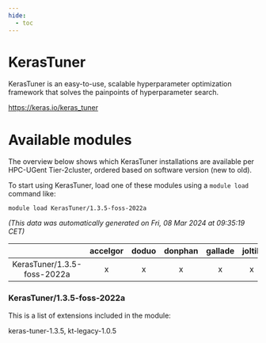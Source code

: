 ```yaml
---
hide:
  - toc
---
```


KerasTuner
==========


KerasTuner is an easy-to-use, scalable hyperparameter optimization framework that solves the painpoints of hyperparameter search.

https://keras.io/keras_tuner
# Available modules


The overview below shows which KerasTuner installations are available per HPC-UGent Tier-2cluster, ordered based on software version (new to old).

To start using KerasTuner, load one of these modules using a `module load` command like:

```shell
module load KerasTuner/1.3.5-foss-2022a
```

*(This data was automatically generated on Fri, 08 Mar 2024 at 09:35:19 CET)*  

| |accelgor|doduo|donphan|gallade|joltik|skitty|
| :---: | :---: | :---: | :---: | :---: | :---: | :---: |
|KerasTuner/1.3.5-foss-2022a|x|x|x|x|x|x|


### KerasTuner/1.3.5-foss-2022a

This is a list of extensions included in the module:

keras-tuner-1.3.5, kt-legacy-1.0.5